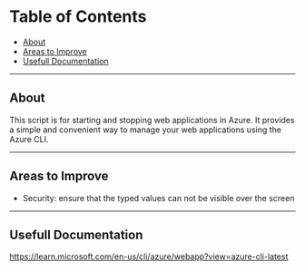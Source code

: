 <!-- TABLE OF CONTENTS -->
<!-- omit in toc -->

# Table of Contents

- [About](#about)
- [Areas to Improve](#areas-to-improve)
- [Usefull Documentation](#documentation)

---

## About

This script is for starting and stopping web applications in Azure. It provides a simple and convenient way to manage your web applications using the Azure CLI.

---

## Areas to Improve

- Security: ensure that the typed values can not be visible over the screen
---
## Usefull Documentation


https://learn.microsoft.com/en-us/cli/azure/webapp?view=azure-cli-latest
